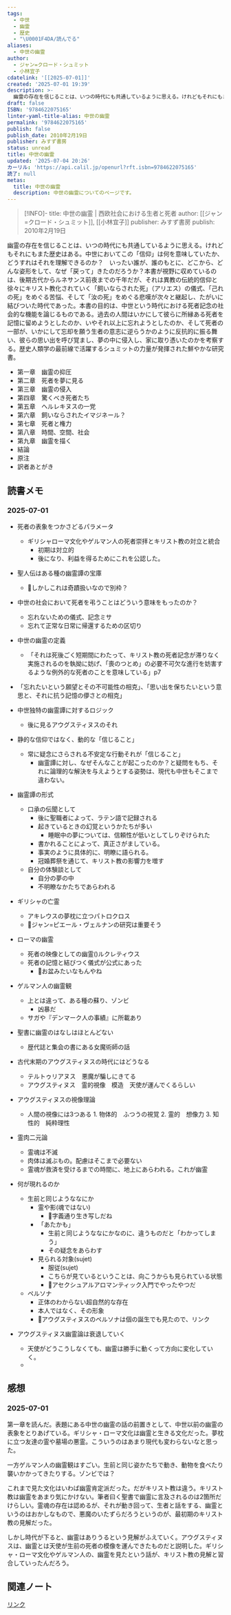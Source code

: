 ```yaml
---
tags:
  - 中世
  - 幽霊
  - 歴史
  - "\U0001F4DA/読んでる"
aliases:
  - 中世の幽霊
author:
  - ジャン=クロード・シュミット
  - 小林宜子
cdatelink: '[[2025-07-01]]'
created: '2025-07-01 19:39'
description: >-
  幽霊の存在を信じることは、いつの時代にも共通しているように思える。けれどもそれにもまた歴史はある。中世においてこの「信仰」は何を意味していたか、どうすれはそれを理解できるのか？　いったい誰が、誰のもとに、どこから、どんな姿形をして、なぜ「戻って」きたのだろうか？本書が視野に収め...
draft: false
ISBN: '9784622075165'
linter-yaml-title-alias: 中世の幽霊
permalink: '9784622075165'
publish: false
publish_date: 2010年2月19日
publisher: みすず書房
status: unread
title: 中世の幽霊
updated: '2025-07-04 20:26'
カーリル: 'https://api.calil.jp/openurl?rft.isbn=9784622075165'
読了: null
metas:
  title: 中世の幽霊
  description: 中世の幽霊についてのページです。
---
```

>[!INFO]-
>title: 中世の幽霊 | 西欧社会における生者と死者
>author: [[ジャン=クロード・シュミット]], [[小林宜子]]
>publisher: みすず書房
>publish: 2010年2月19日

幽霊の存在を信じることは、いつの時代にも共通しているように思える。けれどもそれにもまた歴史はある。中世においてこの「信仰」は何を意味していたか、どうすれはそれを理解できるのか？　いったい誰が、誰のもとに、どこから、どんな姿形をして、なぜ「戻って」きたのだろうか？本書が視野に収めているのは、後期古代からルネサンス前夜までの千年だが、それは異教の伝統的信仰と徐々にキリスト教化されていく「飼いならされた死」（アリエス）の儀式、「己れの死」をめぐる苦悩、そして「汝の死」をめぐる悲嘆が次々と継起し、たがいに結びついた時代であった。本書の目的は、中世という時代における死者記念の社会的な機能を論じるものである。過去の人間はいかにして彼らに所縁ある死者を記憶に留めようとしたのか、いやそれ以上に忘れようとしたのか、そして死者の一部が、いかにして忘却を願う生者の意志に逆らうかのように反抗的に振る舞い、彼らの思い出を呼び覚まし、夢の中に侵入し、家に取り憑いたのかを考察する。歴史人類学の最前線で活躍するシュミットの力量が発揮された鮮やかな研究書。
- 第一章　幽霊の抑圧
- 第二章　死者を夢に見る
- 第三章　幽霊の侵入
- 第四章　驚くべき死者たち
- 第五章　ヘルレキヌスの一党
- 第六章　飼いならされたイマジネール？
- 第七章　死者と権力
- 第八章　時間、空間、社会
- 第九章　幽霊を描く
- 結論
- 原注
- 訳者あとがき

## 読書メモ
### 2025-07-01
- 死者の表象をつかさどるパラメータ
	- ギリシャローマ文化やゲルマン人の死者崇拝とキリスト教の対立と統合
		- 初期は対立的
		- 後になり、利益を得るためにこれを公認した。
- 聖人伝はある種の幽霊譚の宝庫
	- 💭しかしこれは奇蹟扱いなので別枠？
- 中世の社会において死者を弔うことはどういう意味をもったのか？
	- 忘れないための儀式、記念ミサ
	- 忘れて正常な日常に帰還するための区切り
- 中世の幽霊の定義
	- 「それは死後ごく短期間にわたって、キリスト教の死者記念が滞りなく実施されるのを執拗に妨げ、「喪のつとめ」の必要不可欠な進行を妨害するような例外的な死者のことを意味している」p7
- 「忘れたいという願望とその不可能性の相克」、「思い出を保ちたいという意思と、それに抗う記憶の儚さとの相克」
- 中世独特の幽霊譚に対するロジック
	- 後に見るアウグスティヌスのそれ
- 静的な信仰ではなく、動的な「信じること」
	- 常に疑念にさらされる不安定な行動それが「信じること」
		- 幽霊譚に対し、なぜそんなことが起こったのか？と疑問をもち、それに論理的な解決を与えようとする姿勢は、現代も中世もそこまで違わない。
- 幽霊譚の形式
	- 口承の伝聞として
		- 後に聖職者によって、ラテン語で記録される
		- 起きているときの幻覚というかたちが多い
			- 睡眠中の夢については、信頼性が低いとしてしりぞけられた
		- 書かれることによって、真正さがましている。
		- 事実のように具体的に、明瞭に語られる。
		- 冠婚葬祭を通じて、キリスト教の影響力を増す
	- 自分の体験談として
		- 自分の夢の中
		- 不明瞭なかたちであらわれる
- ギリシャの亡霊
	- アキレウスの夢枕に立つパトロクロス
	- 💭ジャン=ピエール・ヴェルナンの研究は重要そう
- ローマの幽霊
	- 死者の映像としての幽霊()ルクレティウス
	- 死者の記憶と結びつく儀式が公式にあった
		- 💭お盆みたいなもんやね
- ゲルマン人の幽霊観
	- 上とは違って、ある種の蘇り、ゾンビ
		- 凶暴だ
	- サガや『デンマーク人の事績』に所載あり
- 聖書に幽霊のはなしはほとんどない
	- 歴代誌と集会の書にある女魔術師の話
- 古代末期のアウグスティヌスの時代にはどうなる
	- テルトゥリアヌス　悪魔が騙しにきてる
	- アウグスティヌス　霊的視像　模造　天使が運んでくるらしい
		
- アウグスティヌスの視像理論
	- 人間の視像には3つある
			1. 物体的　ふつうの視覚
			2. 霊的　想像力
			3. 知性的　純粋理性
- 霊肉二元論
	- 霊魂は不滅
	- 肉体は滅ぶもの。配慮はそこまで必要ない
	- 霊魂が救済を受けるまでの時間に、地上にあらわれる。これが幽霊
- 何が現れるのか
	- 生前と同じようななにか
		- 霊や影(魂ではない)
			- 💭字義通り生き写しだね
		- 「あたかも」
			- 生前と同じようななにかなのに、違うものだと「わかってしまう」
			- その疑念をあらわす
		- 見られる対象(sujet)
			- 服従(sujet)
			- こちらが見ているということは、向こうからも見られている状態
			- 💭アセクシュアルアロマンティック入門でやったやつだ
	- ペルソナ
		- 正体のわからない超自然的な存在
		- 本人ではなく、その形象
		- 💭アウグスティヌスのペルソナは個の誕生でも見たので、リンク
- アウグスティヌス幽霊論は衰退していく
	- 天使がどうこうしなくても、幽霊は勝手に動くって方向に変化していく。
	- 
## 感想
### 2025-07-01
第一章を読んだ。表題にある中世の幽霊の話の前置きとして、中世以前の幽霊の表象をとりあげている。ギリシャ・ローマ文化は幽霊と生きる文化だった。夢枕に立つ友達の霊や墓場の悪霊。こういうのはあまり現代も変わらないなと思った。

一方ゲルマン人の幽霊観はすごい。生前と同じ姿かたちで動き、動物を食べたり襲いかかってきたりする。ゾンビでは？

これまで見た文化はいわば幽霊肯定派だった。だがキリスト教は違う。キリスト教は幽霊をあまり気にかけない。筆者曰く聖書で幽霊に言及されるのは2箇所だけらしい。霊魂の存在は認めるが、それが動き回って、生者と話をする、幽霊というのはおかしなもので、悪魔のいたずらだろうというのが、最初期のキリスト教の見解だった。

しかし時代が下ると、幽霊はありうるという見解がふえていく。アウグスティヌスは、幽霊とは天使が生前の死者の模像を運んできたものだと説明した。ギリシャ・ローマ文化やゲルマン人の、幽霊を見たという話が、キリスト教の見解と習合していったんだろう。
## 関連ノート

<a href="https://asadaame5121.net/9784622075165" class="u-url">リンク</a>
